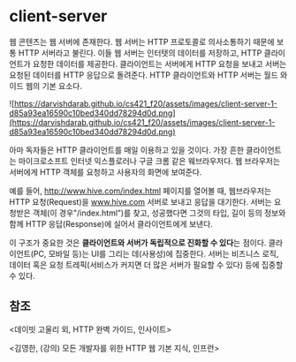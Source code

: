 # client-server

웹 콘텐츠는 웹 서버에 존재한다. 웹 서버는 HTTP 프로토콜로 의사소통하기 때문에 보통 HTTP 서버라고 불린다. 이들 웹 서버는 인터텟의 데이터를 저장하고, HTTP 클라이언트가 요청한 데이터를 제공한다. 클라이언트는 서버에게 HTTP 요청을 보내고 서버는 요청된 데이터를 HTTP 응답으로 돌려준다. HTTP 클라이언트와 HTTP 서버는 월드 와이드 웹의 기본 요소다.

![https://darvishdarab.github.io/cs421_f20/assets/images/client-server-1-d85a93ea16590c10bed340dd78294d0d.png](https://darvishdarab.github.io/cs421_f20/assets/images/client-server-1-d85a93ea16590c10bed340dd78294d0d.png)

아마 독자들은 HTTP 클라이언트를 매일 이용하고 있을 것이다. 가장 흔한 클라이언트는 마이크로소프트 인터넷 익스플로러나 구글 크롬 같은 웨브라우저다. 웹 브라우저는 서버에게 HTTP 객체를 요청하고 사용자의 화면에 보여준다.

예를 들어, http://www.hive.com/index.html 페이지를 열어볼 때, 웹브라우저는 HTTP 요청(Request)을 www.hive.com 서버로 보내고 응답을 대기한다. 서버는 요청받은 객체(이 경우"/index.html”)를 찾고, 성공했다면 그것의 타입, 길이 등의 정보와 함께 HTTP 응답(Response)에 실어서 클라이언트에게 보낸다.

이 구조가 중요한 것은 **클라이언트와 서버가 독립적으로 진화할 수 있다**는 점이다. 클라이언트(PC, 모바일 등)는 UI를 그리는 데(사용성)에 집중한다. 서버는 비즈니스 로직, 데이터 혹은 요청 트레픽(서비스가 커지면 더 많은 서버가 필요할 수 있다) 등에 집중할 수 있다.

## 참조

<데이빗 고울리 외, HTTP 완벽 가이드, 인사이트>

<김영한, (강의) 모든 개발자를 위한 HTTP 웹 기본 지식, 인프런>
